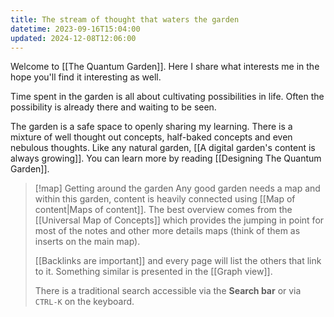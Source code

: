 ```yaml
---
title: The stream of thought that waters the garden
datetime: 2023-09-16T15:04:00
updated: 2024-12-08T12:06:00
---
```

Welcome to [[The Quantum Garden]]. Here I share what interests me in the hope you'll find it interesting as well.

Time spent in the garden is all about cultivating possibilities in life. Often the possibility is already there and waiting to be seen.

The garden is a safe space to openly sharing my learning. There is a mixture of well thought out concepts, half-baked concepts and even nebulous thoughts. Like any natural garden, [[A digital garden's content is always growing]]. You can learn more by reading [[Designing The Quantum Garden]].

> [!map] Getting around the garden
> Any good garden needs a map and within this garden, content is heavily connected using [[Map of content|Maps of content]]. The best overview comes from the [[Universal Map of Concepts]] which provides the jumping in point for most of the notes and other more details maps (think of them as inserts on the main map).
> 
> [[Backlinks are important]] and every page will list the others that link to it. Something similar is presented in the [[Graph view]].
> 
> There is a traditional search accessible via the **Search bar** or via `CTRL-K` on the keyboard.

